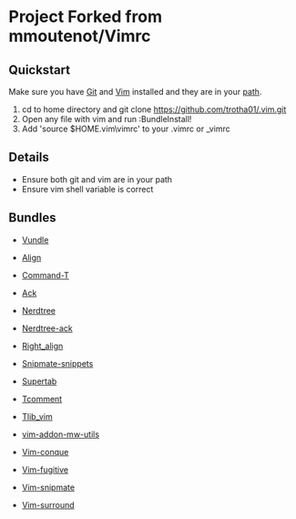 Project Forked from mmoutenot/Vimrc  
===================================

Quickstart  
----------

  Make sure you have [Git][] and [Vim][] installed
  and they are in your [path][].

  1. cd to home directory and git clone https://github.com/trotha01/.vim.git
  2. Open any file with vim and run :BundleInstall!
  3. Add 'source $HOME\.vim\vimrc' to your .vimrc or \_vimrc

Details  
-------
* Ensure both git and vim are in your path
* Ensure vim shell variable is correct

Bundles
-------
* [Vundle][]
* [Align][]
* [Command-T][]
* [Ack][]
* [Nerdtree][]
* [Nerdtree-ack][]
* [Right\_align][]
* [Snipmate-snippets][]
* [Supertab][]
* [Tcomment][]
* [Tlib\_vim][]
* [vim-addon-mw-utils][]
* [Vim-conque][]
* [Vim-fugitive][]
* [Vim-snipmate][]
* [Vim-surround][]


  [Git]: http://git-scm.com/downloads
  [Vim]: http://www.vim.org/download.php
  [path]: http://superuser.com/questions/284342/what-are-path-and-other-environment-variables-and-how-can-i-set-or-use-them
[Vundle]: https://github.com/gmarik/vundle
[Align]: https://github.com/vim-scripts/Align
[Command-T]: https://github.com/wincent/Command-T
[Ack]: https://github.com/mileszs/ack.vim
[Nerdtree]: https://github.com/scrooloose/nerdtree
[Nerdtree-ack]: https://github.com/vim-scripts/nerdtree-ack
[Right\_align]: https://github.com/vim-scripts/right_align
[Snipmate-snippets]: https://github.com/honza/snipmate-snippets
[Supertab]: https://github.com/ervandew/supertab
[Tcomment]: https://github.com/tomtom/tcomment_vim
[Tlib\_vim]: https://github.com/tomtom/tlib_vim
[vim-addon-mw-utils]: https://github.com/MarcWeber/vim-addon-mw-utils
[Vim-conque]: https://github.com/rson/vim-conque
[Vim-fugitive]: https://github.com/tpope/vim-fugitive
[Vim-snipmate]: https://github.com/garbas/vim-snipmate
[Vim-surround]: https://github.com/tpope/vim-surround
